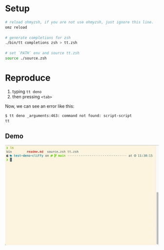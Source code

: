 # Setup

```sh
# reload ohmyzsh, if you are not use ohmyzsh, just ignore this line.
omz reload

# generate completions for zsh
./bin/tt completions zsh > tt.zsh

# set `PATH` env and source tt.zsh
source ./source.zsh
```

# Reproduce

1. typing `tt deno `
2. then pressing `<tab>`

Now, we can see an error like this:

```sh
$ tt deno _arguments:463: command not found: script-script
tt
```

## Demo

![](demo.gif)